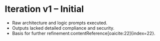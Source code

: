 # Iteration v1 – Initial

- Raw architecture and logic prompts executed.  
- Outputs lacked detailed compliance and security.  
- Basis for further refinement:contentReference[oaicite:22]{index=22}.  
